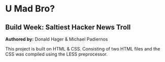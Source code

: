 # U Mad Bro? <br>
## Build Week: Saltiest Hacker News Troll 

**Authored by:** Donald Hager & Michael Padiernos

This project is built on HTML & CSS.
Consisting of two HTML files and the CSS was compiled using the LESS preprocessor.
